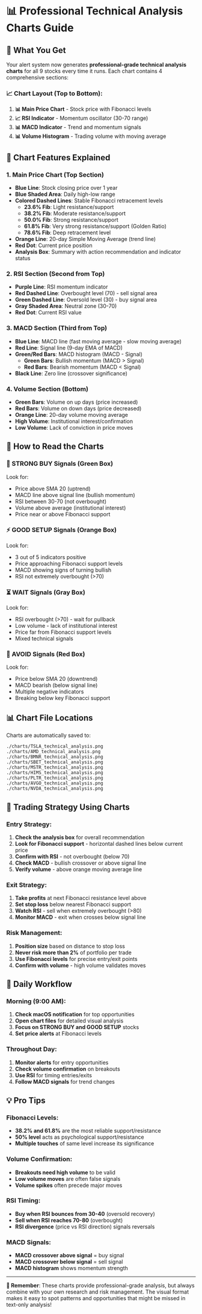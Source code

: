 # 📊 Professional Technical Analysis Charts Guide

## 🎯 What You Get

Your alert system now generates **professional-grade technical analysis charts** for all 9 stocks every time it runs. Each chart contains 4 comprehensive sections:

### 📈 **Chart Layout (Top to Bottom):**

1. **📊 Main Price Chart** - Stock price with Fibonacci levels
2. **📈 RSI Indicator** - Momentum oscillator (30-70 range)
3. **📊 MACD Indicator** - Trend and momentum signals
4. **📊 Volume Histogram** - Trading volume with moving average

## 🎨 **Chart Features Explained**

### **1. Main Price Chart (Top Section)**
- **Blue Line**: Stock closing price over 1 year
- **Blue Shaded Area**: Daily high-low range
- **Colored Dashed Lines**: Stable Fibonacci retracement levels
  - **23.6% Fib**: Light resistance/support
  - **38.2% Fib**: Moderate resistance/support  
  - **50.0% Fib**: Strong resistance/support
  - **61.8% Fib**: Very strong resistance/support (Golden Ratio)
  - **78.6% Fib**: Deep retracement level
- **Orange Line**: 20-day Simple Moving Average (trend line)
- **Red Dot**: Current price position
- **Analysis Box**: Summary with action recommendation and indicator status

### **2. RSI Section (Second from Top)**
- **Purple Line**: RSI momentum indicator
- **Red Dashed Line**: Overbought level (70) - sell signal area
- **Green Dashed Line**: Oversold level (30) - buy signal area
- **Gray Shaded Area**: Neutral zone (30-70)
- **Red Dot**: Current RSI value

### **3. MACD Section (Third from Top)**
- **Blue Line**: MACD line (fast moving average - slow moving average)
- **Red Line**: Signal line (9-day EMA of MACD)
- **Green/Red Bars**: MACD histogram (MACD - Signal)
  - **Green Bars**: Bullish momentum (MACD > Signal)
  - **Red Bars**: Bearish momentum (MACD < Signal)
- **Black Line**: Zero line (crossover significance)

### **4. Volume Section (Bottom)**
- **Green Bars**: Volume on up days (price increased)
- **Red Bars**: Volume on down days (price decreased)
- **Orange Line**: 20-day volume moving average
- **High Volume**: Institutional interest/confirmation
- **Low Volume**: Lack of conviction in price moves

## 🎯 **How to Read the Charts**

### **🚀 STRONG BUY Signals (Green Box)**
Look for:
- Price above SMA 20 (uptrend)
- MACD line above signal line (bullish momentum)
- RSI between 30-70 (not overbought)
- Volume above average (institutional interest)
- Price near or above Fibonacci support

### **⚡ GOOD SETUP Signals (Orange Box)**
Look for:
- 3 out of 5 indicators positive
- Price approaching Fibonacci support levels
- MACD showing signs of turning bullish
- RSI not extremely overbought (>70)

### **⏳ WAIT Signals (Gray Box)**
Look for:
- RSI overbought (>70) - wait for pullback
- Low volume - lack of institutional interest
- Price far from Fibonacci support levels
- Mixed technical signals

### **🛑 AVOID Signals (Red Box)**
Look for:
- Price below SMA 20 (downtrend)
- MACD bearish (below signal line)
- Multiple negative indicators
- Breaking below key Fibonacci support

## 📊 **Chart File Locations**

Charts are automatically saved to:
```
./charts/TSLA_technical_analysis.png
./charts/AMD_technical_analysis.png
./charts/BMNR_technical_analysis.png
./charts/SBET_technical_analysis.png
./charts/MSTR_technical_analysis.png
./charts/HIMS_technical_analysis.png
./charts/PLTR_technical_analysis.png
./charts/AVGO_technical_analysis.png
./charts/NVDA_technical_analysis.png
```

## 🎯 **Trading Strategy Using Charts**

### **Entry Strategy:**
1. **Check the analysis box** for overall recommendation
2. **Look for Fibonacci support** - horizontal dashed lines below current price
3. **Confirm with RSI** - not overbought (below 70)
4. **Check MACD** - bullish crossover or above signal line
5. **Verify volume** - above orange moving average line

### **Exit Strategy:**
1. **Take profits** at next Fibonacci resistance level above
2. **Set stop loss** below nearest Fibonacci support
3. **Watch RSI** - sell when extremely overbought (>80)
4. **Monitor MACD** - exit when crosses below signal line

### **Risk Management:**
1. **Position size** based on distance to stop loss
2. **Never risk more than 2%** of portfolio per trade
3. **Use Fibonacci levels** for precise entry/exit points
4. **Confirm with volume** - high volume validates moves

## 📱 **Daily Workflow**

### **Morning (9:00 AM):**
1. **Check macOS notification** for top opportunities
2. **Open chart files** for detailed visual analysis
3. **Focus on STRONG BUY and GOOD SETUP** stocks
4. **Set price alerts** at Fibonacci levels

### **Throughout Day:**
1. **Monitor alerts** for entry opportunities
2. **Check volume confirmation** on breakouts
3. **Use RSI** for timing entries/exits
4. **Follow MACD signals** for trend changes

## 💡 **Pro Tips**

### **Fibonacci Levels:**
- **38.2% and 61.8%** are the most reliable support/resistance
- **50% level** acts as psychological support/resistance
- **Multiple touches** of same level increase its significance

### **Volume Confirmation:**
- **Breakouts need high volume** to be valid
- **Low volume moves** are often false signals
- **Volume spikes** often precede major moves

### **RSI Timing:**
- **Buy when RSI bounces from 30-40** (oversold recovery)
- **Sell when RSI reaches 70-80** (overbought)
- **RSI divergence** (price vs RSI direction) signals reversals

### **MACD Signals:**
- **MACD crossover above signal** = buy signal
- **MACD crossover below signal** = sell signal
- **MACD histogram** shows momentum strength

---

**🎯 Remember**: These charts provide professional-grade analysis, but always combine with your own research and risk management. The visual format makes it easy to spot patterns and opportunities that might be missed in text-only analysis!